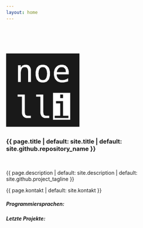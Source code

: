 ```yaml
---
layout: home
---
```



<br>
<br>
<h1 class="header center"><img style="height: 200px; width: 200px;" src="assets/images/noelli.png" alt=""></h1>
<h3 class="no-top-margin header center">{{ page.title | default: site.title | default: site.github.repository_name }}</h3>
<br>
<div class="row center">
    <p class="flow-text">
        {{ page.description | default: site.description | default: site.github.project_tagline }}
    </p>
    <p class="flow-text">
        {{ page.kontakt | default: site.kontakt }}<br>
        <a class="icon-large" target="_blank" href="mailto:{{ site.email }}"><i class="fa fa-envelope green-text" style=""></i></a>
    </p>
</div>
<div class="separator">
    <h5>Programmiersprachen:</h5>
</div>
<div class="row center">
     <a class="btn btn-flat waves-effect waves-light waves-green icon-large tooltipped" data-position="top" data-tooltip="python.org" href="https://python.org"><i class="fab fa-python"></i></a>
</div>
<div class="separator">
    <h5>Letzte Projekte:</h5>
</div>

<br>